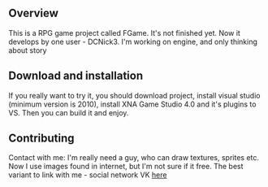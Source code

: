 ## Overview
This is a RPG game project called FGame. It's not finished yet. Now it develops by one user - DCNick3. I'm working on engine, and only thinking about story

## Download and installation
If you really want to try it, you should download project, install visual studio (minimum version is 2010), install XNA Game Studio 4.0 and it's plugins to VS. Then you can build it and enjoy.

## Contributing
Contact with me: I'm really need a guy, who can draw textures, sprites etc. Now I use images found in internet, but I'm not sure if it free.
The best variant to link with me - social network VK [here](http://vk.com/nikita6)
